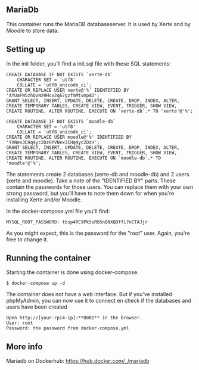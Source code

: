 ## MariaDb

This container runs the MariaDB databaseserver. It is used by Xerte and by Moodle to store data.

## Setting up
In the init folder, you'll find a init.sql file with these SQL statements:
```
CREATE DATABASE IF NOT EXISTS `xerte-db`
	CHARACTER SET = 'utf8'
    COLLATE = 'utf8_unicode_ci';
CREATE OR REPLACE USER xerte@'%' IDENTIFIED BY 'AYUaFW5zhQvNzHHcv2q67gzfmMtvmpAD';
GRANT SELECT, INSERT, UPDATE, DELETE, CREATE, DROP, INDEX, ALTER, CREATE TEMPORARY TABLES, CREATE VIEW, EVENT, TRIGGER, SHOW VIEW, CREATE ROUTINE, ALTER ROUTINE, EXECUTE ON `xerte-db`.* TO 'xerte'@'%';    
    
CREATE DATABASE IF NOT EXISTS `moodle-db`
	CHARACTER SET = 'utf8'
    COLLATE = 'utf8_unicode_ci';    
CREATE OR REPLACE USER moodle@'%' IDENTIFIED BY 'YVNex3CHq4yc2DzHYVNex3CHq4yc2DzH';
GRANT SELECT, INSERT, UPDATE, DELETE, CREATE, DROP, INDEX, ALTER, CREATE TEMPORARY TABLES, CREATE VIEW, EVENT, TRIGGER, SHOW VIEW, CREATE ROUTINE, ALTER ROUTINE, EXECUTE ON `moodle-db`.* TO 'moodle'@'%';
```
The statements create 2 databases (xerte-db and moodle-db) and 2 users (xerte and moodle).
Take a note of the "IDENTIFIED BY" parts. These contain the passwords for those users. You can replace them with your own strong password, but you'll have to note them down for when you're installing Xerte and/or Moodle.

In the docker-compose.yml file you'll find:
```
MYSQL_ROOT_PASSWORD: tbsp4RC9Pk5sRb5nQNXQDffL7nCTAJjr
```
As you might expect, this is the password for the "root" user. Again, you're free to change it.

## Running the container
Starting the container is done using docker-compose.

```
$ docker-compose up -d
```
The container does not have a web interface. But if you've installed phpMyAdmin, you can now use it to connect en check if the databases and users have been created

```
Open http://[your-rpi4-ip]:**8081** in the browser.
User: root
Password: the password from docker-compose.yml
```

## More info

Mariadb on Dockerhub: https://hub.docker.com/_/mariadb

